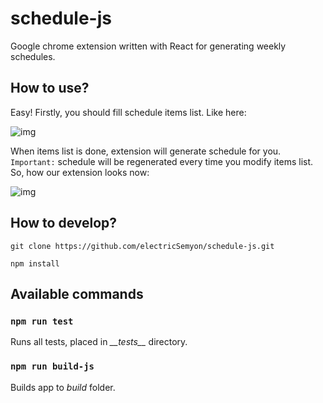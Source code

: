 # schedule-js
Google chrome extension written with React for generating weekly schedules. 

## How to use?
Easy! Firstly, you should fill schedule items list. Like here:

![img](http://screenshot.su/img/cf/69/af/cf69afd31756496319efef74d0799d34.jpg)

When items list is done, extension will generate schedule for you. 
`Important:` schedule will be regenerated every time you modify items list.
So, how our extension looks now:

![img](http://screenshot.su/img/4a/68/37/4a6837f9d3587558f5841fb2ce5b2bb2.jpg)

## How to develop?
`git clone https://github.com/electricSemyon/schedule-js.git`

`npm install`

## Available commands

### `npm run test` 
Runs all tests, placed in *\_\_tests\_\_*  directory.

### `npm run build-js` 
Builds app to *build* folder.


